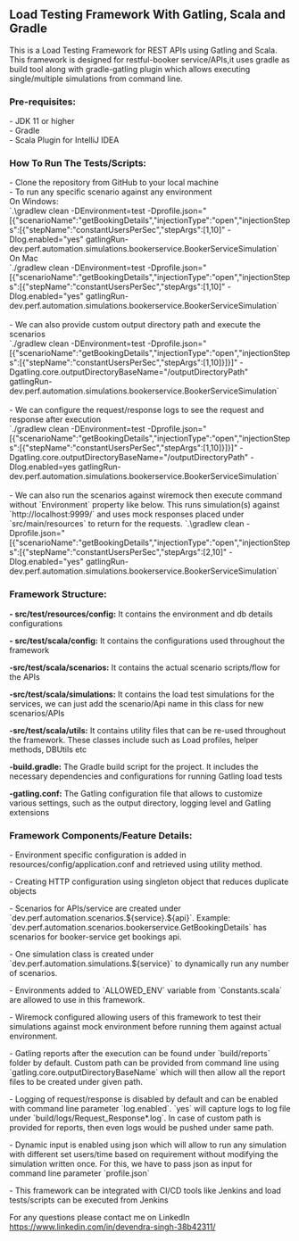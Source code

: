 ## Load Testing Framework With Gatling, Scala and Gradle

This is a Load Testing Framework for REST APIs using Gatling and Scala. This framework is designed for restful-booker service/APIs,it uses gradle as build tool along with gradle-gatling plugin which allows executing single/multiple simulations from command line.

<h3>Pre-requisites:</h3>
- JDK 11 or higher<br>
- Gradle<br>
- Scala Plugin for IntelliJ IDEA

<h3>How To Run The Tests/Scripts:</h3>
- Clone the repository from GitHub to your local machine<br>
- To run any specific scenario against any environment <br/>
On Windows:<br>
  `.\gradlew clean -DEnvironment=test -Dprofile.json="[{"scenarioName":"getBookingDetails","injectionType":"open","injectionSteps":[{"stepName":"constantUsersPerSec","stepArgs":[1,10]" -Dlog.enabled="yes" gatlingRun-dev.perf.automation.simulations.bookerservice.BookerServiceSimulation`<br>
On Mac<br>
  `./gradlew clean -DEnvironment=test -Dprofile.json="[{"scenarioName":"getBookingDetails","injectionType":"open","injectionSteps":[{"stepName":"constantUsersPerSec","stepArgs":[1,10]" -Dlog.enabled="yes" gatlingRun-dev.perf.automation.simulations.bookerservice.BookerServiceSimulation`<br><br>
- We can also provide custom output directory path and execute the scenarios <br/>
  `./gradlew clean -DEnvironment=test -Dprofile.json="[{"scenarioName":"getBookingDetails","injectionType":"open","injectionSteps":[{"stepName":"constantUsersPerSec","stepArgs":[1,10]}]}]" -Dgatling.core.outputDirectoryBaseName="/outputDirectoryPath" gatlingRun-dev.perf.automation.simulations.bookerservice.BookerServiceSimulation`<br/><br/>
- We can configure the request/response logs to see the request and response after execution <br/>
  `./gradlew clean -DEnvironment=test -Dprofile.json="[{"scenarioName":"getBookingDetails","injectionType":"open","injectionSteps":[{"stepName":"constantUsersPerSec","stepArgs":[1,10]}]}]" -Dgatling.core.outputDirectoryBaseName="/outputDirectoryPath" -Dlog.enabled=yes gatlingRun-dev.perf.automation.simulations.bookerservice.BookerServiceSimulation`<br><br>
- We can also run the scenarios against wiremock then execute command without `Environment` property like below. This runs simulation(s) against `http://localhost:9999/` and uses mock responses placed under `src/main/resources` to return for the requests.  
  `.\gradlew clean -Dprofile.json="[{"scenarioName":"getBookingDetails","injectionType":"open","injectionSteps":[{"stepName":"constantUsersPerSec","stepArgs":[2,10]" -Dlog.enabled="yes" gatlingRun-dev.perf.automation.simulations.bookerservice.BookerServiceSimulation`<br>

<h3>Framework Structure:</h3>
<p><b>- src/test/resources/config:</b> It contains the environment and db details configurations</p>
<p><b>- src/test/scala/config:</b> It contains the configurations used throughout the framework</p>
<p><b>-src/test/scala/scenarios:</b> It contains the actual scenario scripts/flow for the APIs</p>
<p><b>-src/test/scala/simulations:</b> It contains the load test simulations for the services, we can just add the scenario/Api name in this class for new scenarios/APIs</p>
<p><b>-src/test/scala/utils:</b> It contains utility files that can be re-used throughout the framework. These classes include such as Load profiles, helper methods, DBUtils etc</p>
<p><b>-build.gradle:</b> The Gradle build script for the project. It includes the necessary dependencies and configurations for running Gatling load tests</p>
<p><b>-gatling.conf:</b> The Gatling configuration file that allows to customize various settings, such as the output directory, logging level and Gatling extensions</p>

<h3>Framework Components/Feature Details:</h3>
<p> - Environment specific configuration is added in resources/config/application.conf and retrieved using utility method.</p>
<p>- Creating HTTP configuration using singleton object that reduces duplicate objects</p>
<p>- Scenarios for APIs/service are created under `dev.perf.automation.scenarios.${service}.${api}`. Example: `dev.perf.automation.scenarios.bookerservice.GetBookingDetails` has scenarios for booker-service get bookings api.</p>
<p>- One simulation class is created under `dev.perf.automation.simulations.${service}` to dynamically run any number of scenarios.</p>
<p>- Environments added to `ALLOWED_ENV` variable from `Constants.scala` are allowed to use in this framework.</p>
<p>- Wiremock configured allowing users of this framework to test their simulations against mock environment before running them against actual environment.</p>
<p>- Gatling reports after the execution can be found under `build/reports` folder by default. Custom path can be provided from command line using `gatling.core.outputDirectoryBaseName` which will then allow all the report files to be created under given path.</p>
<p>- Logging of request/response is disabled by default and can be enabled with command line parameter `log.enabled`. `yes` will capture logs to log file under `build/logs/Request_Response*.log`. In case of custom path is provided for reports, then even logs would be pushed under same path.</p>
<p>- Dynamic input is enabled using json which will allow to run any simulation with different set users/time based on requirement without modifying the simulation written once. For this, we have to pass json as input for command line parameter `profile.json`</p>
<p>- This framework can be integrated with CI/CD tools like Jenkins and load tests/scripts can be executed from Jenkins</p>


For any questions please contact me on LinkedIn https://www.linkedin.com/in/devendra-singh-38b42311/
